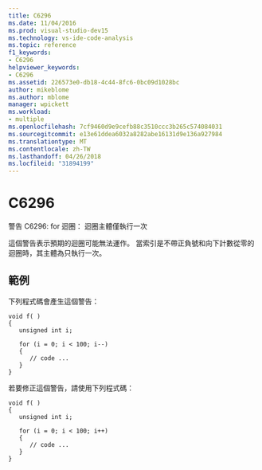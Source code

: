 ```yaml
---
title: C6296
ms.date: 11/04/2016
ms.prod: visual-studio-dev15
ms.technology: vs-ide-code-analysis
ms.topic: reference
f1_keywords:
- C6296
helpviewer_keywords:
- C6296
ms.assetid: 226573e0-db18-4c44-8fc6-0bc09d1028bc
author: mikeblome
ms.author: mblome
manager: wpickett
ms.workload:
- multiple
ms.openlocfilehash: 7cf9460d9e9cefb88c3510ccc3b265c574084031
ms.sourcegitcommit: e13e61ddea6032a8282abe16131d9e136a927984
ms.translationtype: MT
ms.contentlocale: zh-TW
ms.lasthandoff: 04/26/2018
ms.locfileid: "31894199"
---
```

# <a name="c6296"></a>C6296
警告 C6296: for 迴圈： 迴圈主體僅執行一次

 這個警告表示預期的迴圈可能無法運作。 當索引是不帶正負號和向下計數從零的迴圈時，其主體為只執行一次。

## <a name="example"></a>範例
 下列程式碼會產生這個警告：

```
void f( )
{
   unsigned int i;

   for (i = 0; i < 100; i--)
   {
      // code ...
   }
}
```

 若要修正這個警告，請使用下列程式碼：

```
void f( )
{
   unsigned int i;

   for (i = 0; i < 100; i++)
   {
      // code ...
   }
}
```